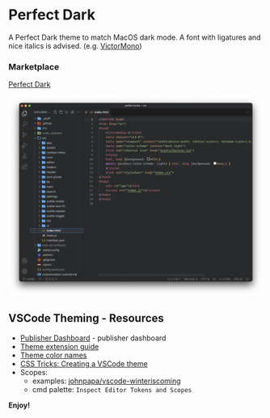 # Perfect Dark
A Perfect Dark theme to match MacOS dark mode.
A font with ligatures and nice italics is advised.
(e.g. [VictorMono](https://rubjo.github.io/victor-mono/))

### Marketplace
[Perfect Dark](https://marketplace.visualstudio.com/items?itemName=PerfectThings.perfect-dark)


![](screen.png)


## VSCode Theming - Resources
- [Publisher Dashboard](https://marketplace.visualstudio.com/manage/publishers/perfectthings) - publisher dashboard
- [Theme extension guide](https://code.visualstudio.com/api/extension-guides/color-theme)
- [Theme color names](https://code.visualstudio.com/api/references/theme-color)
- [CSS Tricks: Creating a VSCode theme](https://css-tricks.com/creating-a-vs-code-theme/)
- Scopes:
  - examples: [johnpapa/vscode-winteriscoming](https://github.com/johnpapa/vscode-winteriscoming/blob/master/themes/WinterIsComing-dark-color-theme.json)
  - cmd palette: `Inspect Editor Tokens and Scopes`



**Enjoy!**
